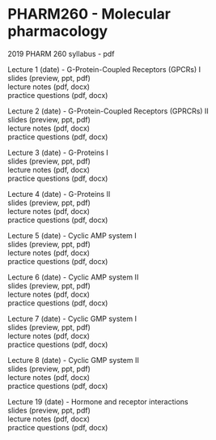 # PHARM260 - Molecular pharmacology

2019 PHARM 260 syllabus - pdf

Lecture 1 (date) - G-Protein-Coupled Receptors (GPCRs) I  
slides (preview, ppt, pdf)  
lecture notes (pdf, docx)  
practice questions (pdf, docx)

Lecture 2 (date) - G-Protein-Coupled Receptors (GPRCRs) II  
slides (preview, ppt, pdf)  
lecture notes (pdf, docx)  
practice questions (pdf, docx)  

Lecture 3 (date) - G-Proteins I  
slides (preview, ppt, pdf)  
lecture notes (pdf, docx)  
practice questions (pdf, docx)  

Lecture 4 (date) - G-Proteins II  
slides (preview, ppt, pdf)  
lecture notes (pdf, docx)  
practice questions (pdf, docx)  

Lecture 5 (date) - Cyclic AMP system I  
slides (preview, ppt, pdf)  
lecture notes (pdf, docx)  
practice questions (pdf, docx)  

Lecture 6 (date) - Cyclic AMP system II  
slides (preview, ppt, pdf)  
lecture notes (pdf, docx)  
practice questions (pdf, docx)  

Lecture 7 (date) - Cyclic GMP system I  
slides (preview, ppt, pdf)  
lecture notes (pdf, docx)  
practice questions (pdf, docx)  

Lecture 8 (date) - Cyclic GMP system II  
slides (preview, ppt, pdf)  
lecture notes (pdf, docx)  
practice questions (pdf, docx)  

Lecture 19 (date) - Hormone and receptor interactions  
slides (preview, ppt, pdf)  
lecture notes (pdf, docx)  
practice questions (pdf, docx)  
